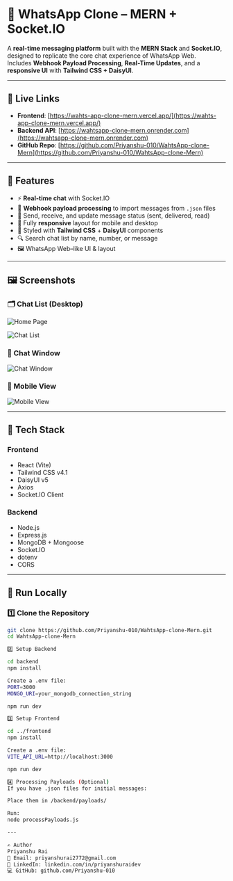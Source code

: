 # 💬 WhatsApp Clone – MERN + Socket.IO

A **real-time messaging platform** built with the **MERN Stack** and **Socket.IO**, designed to replicate the core chat experience of WhatsApp Web.  
Includes **Webhook Payload Processing**, **Real-Time Updates**, and a **responsive UI** with **Tailwind CSS + DaisyUI**.

---

## 🔗 Live Links

- **Frontend**: [https://wahts-app-clone-mern.vercel.app/](https://wahts-app-clone-mern.vercel.app/)
- **Backend API**: [https://wahtsapp-clone-mern.onrender.com](https://wahtsapp-clone-mern.onrender.com)
- **GitHub Repo**: [https://github.com/Priyanshu-010/WahtsApp-clone-Mern](https://github.com/Priyanshu-010/WahtsApp-clone-Mern)

---

## 🚀 Features

- ⚡ **Real-time chat** with Socket.IO
- 🔄 **Webhook payload processing** to import messages from `.json` files
- 📩 Send, receive, and update message status (sent, delivered, read)
- 📱 Fully **responsive** layout for mobile and desktop
- 🎨 Styled with **Tailwind CSS** + **DaisyUI** components
- 🔍 Search chat list by name, number, or message
- 🖼️ WhatsApp Web–like UI & layout

---

## 🖼️ Screenshots

### 🗂 Chat List (Desktop)
![Home Page](./assets/home.png)

![Chat List](./assets/chat-list.png)

### 💬 Chat Window
![Chat Window](./assets/chat-window.png)

### 📱 Mobile View
![Mobile View](./assets/mobile-view.png)

---

## 🧰 Tech Stack

### Frontend
- React (Vite)
- Tailwind CSS v4.1
- DaisyUI v5
- Axios
- Socket.IO Client

### Backend
- Node.js
- Express.js
- MongoDB + Mongoose
- Socket.IO
- dotenv
- CORS

---

## 🧪 Run Locally

### 1️⃣ Clone the Repository
```bash
git clone https://github.com/Priyanshu-010/WahtsApp-clone-Mern.git
cd WahtsApp-clone-Mern

2️⃣ Setup Backend

cd backend
npm install

Create a .env file:
PORT=3000
MONGO_URI=your_mongodb_connection_string

npm run dev

3️⃣ Setup Frontend

cd ../frontend
npm install

Create a .env file:
VITE_API_URL=http://localhost:3000

npm run dev

4️⃣ Processing Payloads (Optional)
If you have .json files for initial messages:

Place them in /backend/payloads/

Run:
node processPayloads.js

---

✍️ Author
Priyanshu Rai
📧 Email: priyanshurai2772@gmail.com
🔗 LinkedIn: linkedin.com/in/priyanshuraidev
💻 GitHub: github.com/Priyanshu-010